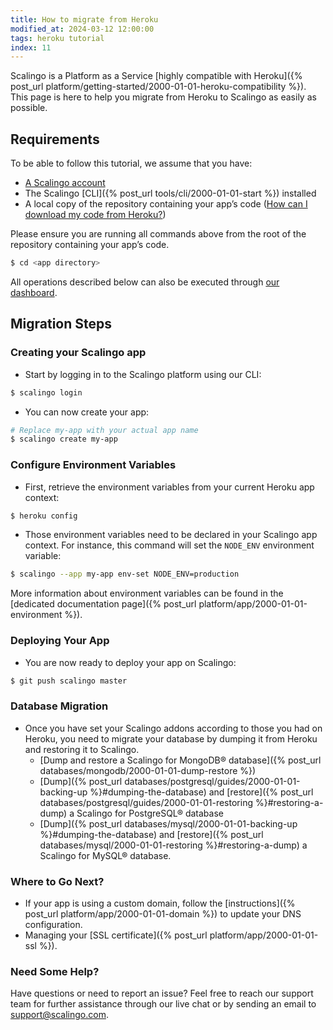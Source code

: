 ```yaml
---
title: How to migrate from Heroku
modified_at: 2024-03-12 12:00:00
tags: heroku tutorial
index: 11
---
```


Scalingo is a Platform as a Service [highly compatible with Heroku]({% post_url platform/getting-started/2000-01-01-heroku-compatibility %}). This page is here to help you migrate from Heroku to Scalingo as easily as possible.

## Requirements

To be able to follow this tutorial, we assume that you have:

- [A Scalingo account](https://auth.scalingo.com/users/sign_up)
- The Scalingo [CLI]({% post_url tools/cli/2000-01-01-start %}) installed
- A local copy of the repository containing your app’s code ([How can I download my code from Heroku?](https://help.heroku.com/FZDDCBLB/how-can-i-download-my-code-from-heroku))

Please ensure you are running all commands above from the root of the repository containing your app’s code. 

```bash
$ cd <app directory>
```

All operations described below can also be executed through [our dashboard](https://dashboard.scalingo.com).

## Migration Steps

### Creating your Scalingo app

- Start by logging in to the Scalingo platform using our CLI:

```bash
$ scalingo login
```

- You can now create your app:

```bash
# Replace my-app with your actual app name
$ scalingo create my-app
```

### Configure Environment Variables

- First, retrieve the environment variables from your current Heroku app context:

```bash
$ heroku config
```

- Those environment variables need to be declared in your Scalingo app context. For instance, this command will set the `NODE_ENV` environment variable:  

```bash
$ scalingo --app my-app env-set NODE_ENV=production
```

More information about environment variables can be found in the [dedicated documentation page]({% post_url platform/app/2000-01-01-environment %}).

### Deploying Your App

- You are now ready to deploy your app on Scalingo:

```bash
$ git push scalingo master
```

### Database Migration

- Once you have set your Scalingo addons according to those you had on Heroku, you need to migrate your database by dumping it from Heroku and restoring it to Scalingo. 
  * [Dump and restore a Scalingo for MongoDB® database]({% post_url databases/mongodb/2000-01-01-dump-restore %})
  * [Dump]({% post_url databases/postgresql/guides/2000-01-01-backing-up %}#dumping-the-database)
    and [restore]({% post_url databases/postgresql/guides/2000-01-01-restoring %}#restoring-a-dump)
    a Scalingo for PostgreSQL® database
  * [Dump]({% post_url databases/mysql/2000-01-01-backing-up %}#dumping-the-database)
    and [restore]({% post_url databases/mysql/2000-01-01-restoring %}#restoring-a-dump)
    a Scalingo for MySQL® database.

### Where to Go Next?

- If your app is using a custom domain, follow the [instructions]({% post_url platform/app/2000-01-01-domain %}) to update your DNS configuration.
- Managing your [SSL certificate]({% post_url platform/app/2000-01-01-ssl %}).  

### Need Some Help? 

Have questions or need to report an issue? Feel free to reach our support team for further assistance through our live chat or by sending an email to [support@scalingo.com](mailto:support@scalingo.com).

